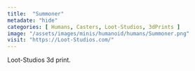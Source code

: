```yaml
---
title:  "Summoner"
metadate: "hide"
categories: [ Humans, Casters, Loot-Studios, 3dPrints ]
image: "/assets/images/minis/humanoid/humans/Summoner.png"
visit: "https://Loot-Studios.com/"
---
```

Loot-Studios 3d print.